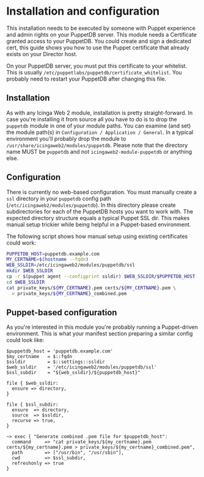 Installation and configuration
==============================

This installation needs to be executed by someone with Puppet experience and
admin rights on your PuppetDB server. This module needs a Certificate granted
access to your PuppetDB. You could create and sign a dedicated cert, this guide
shows you how to use the Puppet certificate that already exists on your Director
host.

On your PuppetDB server, you must put this certificate to your whitelist. This
is usually `/etc/puppetlabs/puppetdb/certificate_whitelist`. You probably need
to restart your PuppetDB after changing this file.


Installation
------------

As with any Icinga Web 2 module, installation is pretty straight-forward. In
case you're installing it from source all you have to do is to drop the `puppetdb`
module in one of your module paths. You can examine (and set) the module path(s)
in `Configuration / Application / General`. In a typical environment you'll probably
drop the module to `/usr/share/icingaweb2/modules/puppetdb`. Please note that the
directory name MUST be `puppetdb` and not `icingaweb2-module-puppetdb` or anything
else.


Configuration
-------------

There is currently no web-based configuration. You must manually create a `ssl`
directory in your `puppetdb` config path (`/etc/icingaweb2/modules/puppetdb`).
In this directory please create subdirectories for each of the PuppetDB hosts
you want to work with. The expected directory structure equals a typical Puppet
SSL dir. This makes manual setup trickier while being helpful in a Puppet-based
environment.

The following script shows how manual setup using existing certificates could
work:

```sh
PUPPETDB_HOST=puppetdb.example.com
MY_CERTNAME=$(hostname --fqdn)
WEB_SSLDIR=/etc/icingaweb2/modules/puppetdb/ssl
mkdir $WEB_SSLDIR
cp -r $(puppet agent --configprint ssldir) $WEB_SSLDIR/$PUPPETDB_HOST
cd $WEB_SSLDIR
cat private_keys/${MY_CERTNAME}.pem certs/${MY_CERTNAME}.pem \
  > private_keys/${MY_CERTNAME}_combined.pem
```


Puppet-based configuration
--------------------------

As you're interested in this module you're probably running a Puppet-driven
environment. This is what your manifest section preparing a similar config
could look like:

```puppet
$puppetdb_host = 'puppetdb.example.com'
$my_certname   = $::fqdn
$ssldir        = $::settings::ssldir
$web_ssldir    = '/etc/icingaweb2/modules/puppetdb/ssl'
$ssl_subdir    = "${web_ssldir}/${puppetdb_host}"

file { $web_ssldir:
  ensure => directory,
}

file { $ssl_subdir:
  ensure  => directory,
  source  => $ssldir,
  recurse => true,
}

~> exec { "Generate combined .pem file for $puppetdb_host":
  command     => "cat private_keys/${my_certname}.pem certs/${my_certname}.pem > private_keys/${my_certname}_combined.pem",
  path        => ["/usr/bin", "/usr/sbin"],
  cwd         => $ssl_subdir,
  refreshonly => true
}
```
